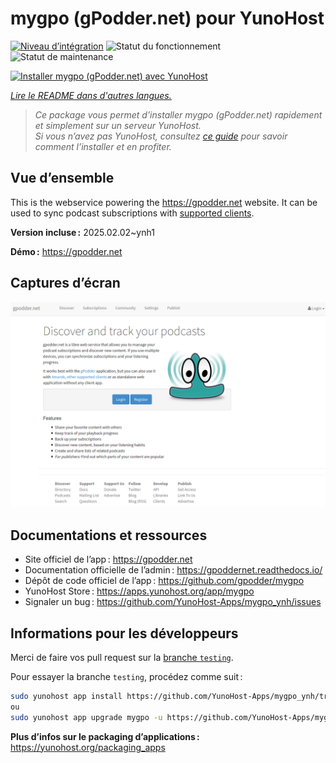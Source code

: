 <!--
Nota bene : ce README est automatiquement généré par <https://github.com/YunoHost/apps/tree/master/tools/readme_generator>
Il NE doit PAS être modifié à la main.
-->

# mygpo (gPodder.net) pour YunoHost

[![Niveau d’intégration](https://apps.yunohost.org/badge/integration/mygpo)](https://ci-apps.yunohost.org/ci/apps/mygpo/)
![Statut du fonctionnement](https://apps.yunohost.org/badge/state/mygpo)
![Statut de maintenance](https://apps.yunohost.org/badge/maintained/mygpo)

[![Installer mygpo (gPodder.net) avec YunoHost](https://install-app.yunohost.org/install-with-yunohost.svg)](https://install-app.yunohost.org/?app=mygpo)

*[Lire le README dans d'autres langues.](./ALL_README.md)*

> *Ce package vous permet d’installer mygpo (gPodder.net) rapidement et simplement sur un serveur YunoHost.*  
> *Si vous n’avez pas YunoHost, consultez [ce guide](https://yunohost.org/install) pour savoir comment l’installer et en profiter.*

## Vue d’ensemble

This is the webservice powering the https://gpodder.net website. It can be used to sync podcast subscriptions with [supported clients](https://gpoddernet.readthedocs.io/en/latest/user/clients.html).


**Version incluse :** 2025.02.02~ynh1

**Démo :** <https://gpodder.net>

## Captures d’écran

![Capture d’écran de mygpo (gPodder.net)](./doc/screenshots/screenshot1.png)

## Documentations et ressources

- Site officiel de l’app : <https://gpodder.net>
- Documentation officielle de l’admin : <https://gpoddernet.readthedocs.io/>
- Dépôt de code officiel de l’app : <https://github.com/gpodder/mygpo>
- YunoHost Store : <https://apps.yunohost.org/app/mygpo>
- Signaler un bug : <https://github.com/YunoHost-Apps/mygpo_ynh/issues>

## Informations pour les développeurs

Merci de faire vos pull request sur la [branche `testing`](https://github.com/YunoHost-Apps/mygpo_ynh/tree/testing).

Pour essayer la branche `testing`, procédez comme suit :

```bash
sudo yunohost app install https://github.com/YunoHost-Apps/mygpo_ynh/tree/testing --debug
ou
sudo yunohost app upgrade mygpo -u https://github.com/YunoHost-Apps/mygpo_ynh/tree/testing --debug
```

**Plus d’infos sur le packaging d’applications :** <https://yunohost.org/packaging_apps>
